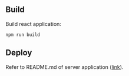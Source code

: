 ## Build

Build react application:

	npm run build

## Deploy

Refer to README.md of server application ([link](https://gitlab.fel.cvut.cz/svagrmic/bp)).